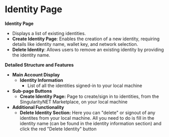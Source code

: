 # Identity Page

**Identity Page**

* Displays a list of existing identities.
* **Create Identity Page**: Enables the creation of a new identity, requiring details like identity name, wallet key, and network selection.
* **Delete Identity**: Allows users to remove an existing identity by providing the identity name.

<ImageViewer src="/assets/images/products/AIMarketplace/TUI/IdentityPage.webp" alt="Identity Page" pictureTitle="Identity Page"/>

**Detailed Structure and Features**

* **Main Account Display**
  * **Identity Information**
    * List of all the identities signed-in to your local machine
* **Sub-page Buttons**
  * **Create Identity Page:** Page to create/sign in to identities, from the SingularityNET Marketplace, on your local machine
* **Additional Functionality**
  * **Delete Identity Section:** Here you can "delete" or signout of any identites from your local machine. All you need to do is fill in the identity name (can be found in the identity information section) and click the red "Delete Identity" button

